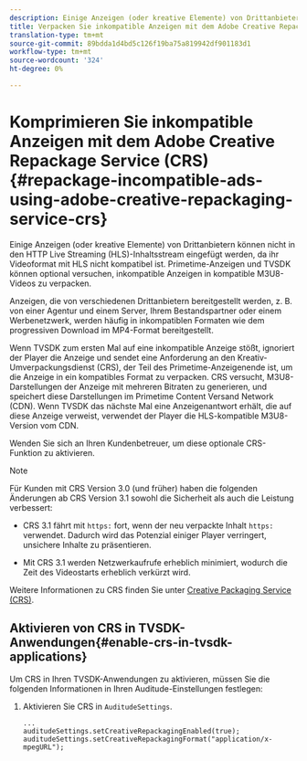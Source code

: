 ```yaml
---
description: Einige Anzeigen (oder kreative Elemente) von Drittanbietern können nicht in den HTTP Live Streaming (HLS)-Inhaltsstream eingefügt werden, da ihr Videoformat mit HLS nicht kompatibel ist. Primetime-Anzeigen und TVSDK können optional versuchen, inkompatible Anzeigen in kompatible M3U8-Videos zu verpacken.
title: Verpacken Sie inkompatible Anzeigen mit dem Adobe Creative Repackage Service (CRS) neu.
translation-type: tm+mt
source-git-commit: 89bdda1d4bd5c126f19ba75a819942df901183d1
workflow-type: tm+mt
source-wordcount: '324'
ht-degree: 0%

---
```



# Komprimieren Sie inkompatible Anzeigen mit dem Adobe Creative Repackage Service (CRS) {#repackage-incompatible-ads-using-adobe-creative-repackaging-service-crs}

Einige Anzeigen (oder kreative Elemente) von Drittanbietern können nicht in den HTTP Live Streaming (HLS)-Inhaltsstream eingefügt werden, da ihr Videoformat mit HLS nicht kompatibel ist. Primetime-Anzeigen und TVSDK können optional versuchen, inkompatible Anzeigen in kompatible M3U8-Videos zu verpacken.

Anzeigen, die von verschiedenen Drittanbietern bereitgestellt werden, z. B. von einer Agentur und einem Server, Ihrem Bestandspartner oder einem Werbenetzwerk, werden häufig in inkompatiblen Formaten wie dem progressiven Download im MP4-Format bereitgestellt.

Wenn TVSDK zum ersten Mal auf eine inkompatible Anzeige stößt, ignoriert der Player die Anzeige und sendet eine Anforderung an den Kreativ-Umverpackungsdienst (CRS), der Teil des Primetime-Anzeigenende ist, um die Anzeige in ein kompatibles Format zu verpacken. CRS versucht, M3U8-Darstellungen der Anzeige mit mehreren Bitraten zu generieren, und speichert diese Darstellungen im Primetime Content Versand Network (CDN). Wenn TVSDK das nächste Mal eine Anzeigenantwort erhält, die auf diese Anzeige verweist, verwendet der Player die HLS-kompatible M3U8-Version vom CDN.

Wenden Sie sich an Ihren Kundenbetreuer, um diese optionale CRS-Funktion zu aktivieren.

>[!NOTE]
>
>Für Kunden mit CRS Version 3.0 (und früher) haben die folgenden Änderungen ab CRS Version 3.1 sowohl die Sicherheit als auch die Leistung verbessert:
>
>* CRS 3.1 fährt mit `https:` fort, wenn der neu verpackte Inhalt `https:` verwendet. Dadurch wird das Potenzial einiger Player verringert, unsichere Inhalte zu präsentieren.
   >
   >
* Mit CRS 3.1 werden Netzwerkaufrufe erheblich minimiert, wodurch die Zeit des Videostarts erheblich verkürzt wird.

>



Weitere Informationen zu CRS finden Sie unter [Creative Packaging Service (CRS)](https://helpx.adobe.com/content/dam/help/en/primetime/drm/drm_certificate_enrollment.pdf).

## Aktivieren von CRS in TVSDK-Anwendungen{#enable-crs-in-tvsdk-applications}

Um CRS in Ihren TVSDK-Anwendungen zu aktivieren, müssen Sie die folgenden Informationen in Ihren Auditude-Einstellungen festlegen:

1. Aktivieren Sie CRS in `AuditudeSettings`.

   ```
   ... 
   auditudeSettings.setCreativeRepackagingEnabled(true); 
   auditudeSettings.setCreativeRepackagingFormat("application/x-mpegURL"); 
   ```
